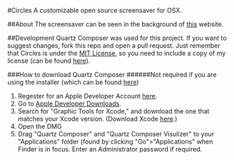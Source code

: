 #Circles
A customizable open source screensaver for OSX.

##About
The screensaver can be seen in the background of [this](http://circlesaver.tk) website.

##Development
Quartz Composer was used for this project. If you want to suggest changes, fork this repo and open a pull request. Just remember that Circles is under the [MIT License](./license.md), so you need to include a copy of my license (can be found [here](./license.md)).

###How to download Quartz Composer
######Not required if you are using the installer (which can be found [here](http://circlesaver.tk))
1. Regester for an Apple Developer Account [here](https://www.google.com/url?sa=t&rct=j&q=&esrc=s&source=web&cd=2&ved=0ahUKEwiG8fK0grfKAhWDPj4KHQdhBswQjBAIJDAB&url=https%3A%2F%2Fdeveloper.apple.com%2Faccount%2Findex.action&usg=AFQjCNGo0YkjxVJWqMkuq4ncEY7dcVYA1w).
2. Go to [Apple Developer Downloads](http://developer.apple.com/downloads).
3. Search for "Graphic Tools for Xcode," and download the one that matches your Xcode version. (Download Xcode [here](https://itunes.apple.com/us/app/xcode/id497799835?ls=1&mt=12).)
4. Open the DMG
5. Drag "Quartz Composer" and "Quartz Composer Visulizer" to your "Applications" folder (found by clicking "Go">"Applications" when Finder is in focus. Enter an Administrator password if required.
